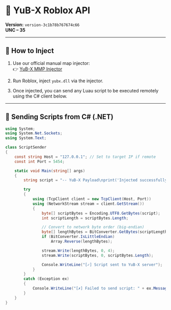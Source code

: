 # 🚀 YuB-X Roblox API  
**Version:** `version-3c1b78b767674c66`  
**UNC – 35**

---

## 💉 How to Inject

1. Use our official manual map injector:  
   👉 [YuB-X MMP Injector](https://github.com/YuB-W/RBX-MMP-Injector/tree/main)

2. Run Roblox, inject `yubx.dll` via the injector.

3. Once injected, you can send any Luau script to be executed remotely using the C# client below.

---

## 📡 Sending Scripts from C# (.NET)

```csharp
using System;
using System.Net.Sockets;
using System.Text;

class ScriptSender
{
    const string Host = "127.0.0.1"; // Set to target IP if remote
    const int Port = 5454;

    static void Main(string[] args)
    {
        string script = "-- YuB-X Payload\nprint('Injected successfully!')";

        try
        {
            using (TcpClient client = new TcpClient(Host, Port))
            using (NetworkStream stream = client.GetStream())
            {
                byte[] scriptBytes = Encoding.UTF8.GetBytes(script);
                int scriptLength = scriptBytes.Length;

                // Convert to network byte order (big-endian)
                byte[] lengthBytes = BitConverter.GetBytes(scriptLength);
                if (BitConverter.IsLittleEndian)
                    Array.Reverse(lengthBytes);

                stream.Write(lengthBytes, 0, 4);
                stream.Write(scriptBytes, 0, scriptBytes.Length);

                Console.WriteLine("[✓] Script sent to YuB-X server");
            }
        }
        catch (Exception ex)
        {
            Console.WriteLine("[✗] Failed to send script: " + ex.Message);
        }
    }
}
